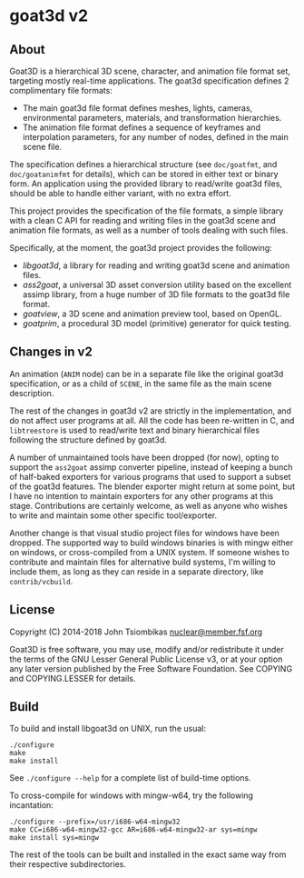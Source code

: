 goat3d v2
=========

About
-----
Goat3D is a hierarchical 3D scene, character, and animation file format set,
targeting mostly real-time applications. The goat3d specification defines 2
complimentary file formats:
 - The main goat3d file format defines meshes, lights, cameras, environmental
   parameters, materials, and transformation hierarchies.
 - The animation file format defines a sequence of keyframes and interpolation
   parameters, for any number of nodes, defined in the main scene file.

The specification defines a hierarchical structure (see `doc/goatfmt`, and
`doc/goatanimfmt` for details), which can be stored in either text or binary
form. An application using the provided library to read/write goat3d files,
should be able to handle either variant, with no extra effort.

This project provides the specification of the file formats, a simple library
with a clean C API for reading and writing files in the goat3d scene and
animation file formats, as well as a number of tools dealing with such files.

Specifically, at the moment, the goat3d project provides the following:
 - *libgoat3d*, a library for reading and writing goat3d scene and animation files.
 - *ass2goat*, a universal 3D asset conversion utility based on the excellent
   assimp library, from a huge number of 3D file formats to the goat3d file
   format.
 - *goatview*, a 3D scene and animation preview tool, based on OpenGL.
 - *goatprim*, a procedural 3D model (primitive) generator for quick testing.

Changes in v2
-------------
An animation (`ANIM` node) can be in a separate file like the original goat3d
specification, or as a child of `SCENE`, in the same file as the main scene
description.

The rest of the changes in goat3d v2 are strictly in the implementation, and do
not affect user programs at all. All the code has been re-written in C, and
`libtreestore` is used to read/write text and binary hierarchical files
following the structure defined by goat3d.

A number of unmaintained tools have been dropped (for now), opting to support
the `ass2goat` assimp converter pipeline, instead of keeping a bunch of
half-baked exporters for various programs that used to support a subset of the
goat3d features. The blender exporter might return at some point, but I have no
intention to maintain exporters for any other programs at this stage.
Contributions are certainly welcome, as well as anyone who wishes to write and
maintain some other specific tool/exporter.

Another change is that visual studio project files for windows have been
dropped. The supported way to build windows binaries is with mingw either on
windows, or cross-compiled from a UNIX system. If someone wishes to contribute
and maintain files for alternative build systems, I'm willing to include them,
as long as they can reside in a separate directory, like `contrib/vcbuild`.

License
-------
Copyright (C) 2014-2018 John Tsiombikas <nuclear@member.fsf.org>

Goat3D is free software, you may use, modify and/or redistribute it under the
terms of the GNU Lesser General Public License v3, or at your option any later
version published by the Free Software Foundation. See COPYING and
COPYING.LESSER for details.

Build
-----
To build and install libgoat3d on UNIX, run the usual:

    ./configure
    make
    make install

See `./configure --help` for a complete list of build-time options.

To cross-compile for windows with mingw-w64, try the following incantation:

    ./configure --prefix=/usr/i686-w64-mingw32
    make CC=i686-w64-mingw32-gcc AR=i686-w64-mingw32-ar sys=mingw
    make install sys=mingw

The rest of the tools can be built and installed in the exact same way from
their respective subdirectories.
